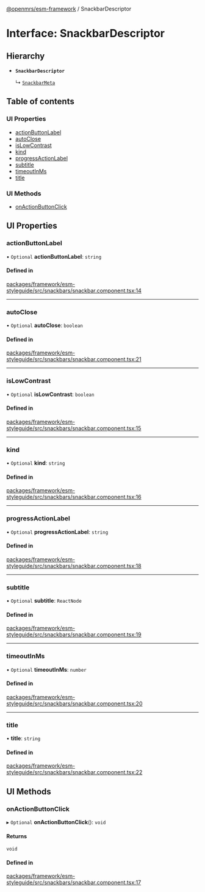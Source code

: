[@openmrs/esm-framework](../API.md) / SnackbarDescriptor

# Interface: SnackbarDescriptor

## Hierarchy

- **`SnackbarDescriptor`**

  ↳ [`SnackbarMeta`](SnackbarMeta.md)

## Table of contents

### UI Properties

- [actionButtonLabel](SnackbarDescriptor.md#actionbuttonlabel)
- [autoClose](SnackbarDescriptor.md#autoclose)
- [isLowContrast](SnackbarDescriptor.md#islowcontrast)
- [kind](SnackbarDescriptor.md#kind)
- [progressActionLabel](SnackbarDescriptor.md#progressactionlabel)
- [subtitle](SnackbarDescriptor.md#subtitle)
- [timeoutInMs](SnackbarDescriptor.md#timeoutinms)
- [title](SnackbarDescriptor.md#title)

### UI Methods

- [onActionButtonClick](SnackbarDescriptor.md#onactionbuttonclick)

## UI Properties

### actionButtonLabel

• `Optional` **actionButtonLabel**: `string`

#### Defined in

[packages/framework/esm-styleguide/src/snackbars/snackbar.component.tsx:14](https://github.com/mccarthyaaron/openmrs-esm-core/blob/main/packages/framework/esm-styleguide/src/snackbars/snackbar.component.tsx#L14)

___

### autoClose

• `Optional` **autoClose**: `boolean`

#### Defined in

[packages/framework/esm-styleguide/src/snackbars/snackbar.component.tsx:21](https://github.com/mccarthyaaron/openmrs-esm-core/blob/main/packages/framework/esm-styleguide/src/snackbars/snackbar.component.tsx#L21)

___

### isLowContrast

• `Optional` **isLowContrast**: `boolean`

#### Defined in

[packages/framework/esm-styleguide/src/snackbars/snackbar.component.tsx:15](https://github.com/mccarthyaaron/openmrs-esm-core/blob/main/packages/framework/esm-styleguide/src/snackbars/snackbar.component.tsx#L15)

___

### kind

• `Optional` **kind**: `string`

#### Defined in

[packages/framework/esm-styleguide/src/snackbars/snackbar.component.tsx:16](https://github.com/mccarthyaaron/openmrs-esm-core/blob/main/packages/framework/esm-styleguide/src/snackbars/snackbar.component.tsx#L16)

___

### progressActionLabel

• `Optional` **progressActionLabel**: `string`

#### Defined in

[packages/framework/esm-styleguide/src/snackbars/snackbar.component.tsx:18](https://github.com/mccarthyaaron/openmrs-esm-core/blob/main/packages/framework/esm-styleguide/src/snackbars/snackbar.component.tsx#L18)

___

### subtitle

• `Optional` **subtitle**: `ReactNode`

#### Defined in

[packages/framework/esm-styleguide/src/snackbars/snackbar.component.tsx:19](https://github.com/mccarthyaaron/openmrs-esm-core/blob/main/packages/framework/esm-styleguide/src/snackbars/snackbar.component.tsx#L19)

___

### timeoutInMs

• `Optional` **timeoutInMs**: `number`

#### Defined in

[packages/framework/esm-styleguide/src/snackbars/snackbar.component.tsx:20](https://github.com/mccarthyaaron/openmrs-esm-core/blob/main/packages/framework/esm-styleguide/src/snackbars/snackbar.component.tsx#L20)

___

### title

• **title**: `string`

#### Defined in

[packages/framework/esm-styleguide/src/snackbars/snackbar.component.tsx:22](https://github.com/mccarthyaaron/openmrs-esm-core/blob/main/packages/framework/esm-styleguide/src/snackbars/snackbar.component.tsx#L22)

## UI Methods

### onActionButtonClick

▸ `Optional` **onActionButtonClick**(): `void`

#### Returns

`void`

#### Defined in

[packages/framework/esm-styleguide/src/snackbars/snackbar.component.tsx:17](https://github.com/mccarthyaaron/openmrs-esm-core/blob/main/packages/framework/esm-styleguide/src/snackbars/snackbar.component.tsx#L17)

